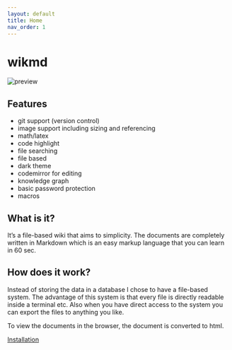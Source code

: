 ```yaml
---
layout: default
title: Home
nav_order: 1
---
```


# wikmd
![preview](images/homepage.png)

## Features
- git support (version control)
- image support including sizing and referencing
- math/latex
- code highlight
- file searching
- file based
- dark theme
- codemirror for editing
- knowledge graph
- basic password protection
- macros

## What is it?
It’s a file-based wiki that aims to simplicity. The documents are completely written in Markdown which is an easy markup language that you can learn in 60 sec.

## How does it work?
Instead of storing the data in a database I chose to have a file-based system. The advantage of this system is that every file is directly readable inside a terminal etc. Also when you have direct access to the system you can export the files to anything you like.

To view the documents in the browser, the document is converted to html.

[Installation](installation.md)
